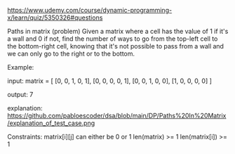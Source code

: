 https://www.udemy.com/course/dynamic-programming-x/learn/quiz/5350326#questions

Paths in matrix (problem)
Given a matrix where a cell has the value of 1 if it's a wall and 0 if not,
find the number of ways to go from the top-left cell to the bottom-right cell,
knowing that it's not possible to pass from a wall and we can only go to the right or to the bottom.

Example:

input:
matrix = [
[0, 0, 1, 0, 1],
[0, 0, 0, 0, 1],
[0, 0, 1, 0, 0],
[1, 0, 0, 0, 0]
]

output: 7

explanation: https://github.com/pabloescoder/dsa/blob/main/DP/Paths%20In%20Matrix/explanation_of_test_case.png

Constraints:
matrix\[i\]\[j\] can either be 0 or 1
len(matrix) >= 1
len(matrix\[i\]) >= 1
